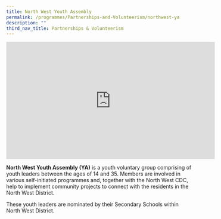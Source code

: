 ```yaml
---
title: North West Youth Assembly
permalink: /programmes/Partnerships-and-Volunteerism/northwest-ya
description: ""
third_nav_title: Partnerships & Volunteerism
---
```

<meta name="description" content="North West Youth Assembly">

<iframe width="560" height="315" src="https://www.youtube.com/embed/otg6oo0Hkdk" title="YouTube video player" frameborder="0" allow="accelerometer; autoplay; clipboard-write; encrypted-media; gyroscope; picture-in-picture" allowfullscreen></iframe>

**North West Youth Assembly (YA)** is a youth voluntary group comprising of youth leaders between the ages of 14 and 35. Members are involved in various self-initiated programmes and, together with the North West CDC, help to implement community projects to connect with the residents in the North West District.

These youth leaders are nominated by their Secondary Schools within North West District.

